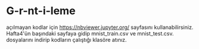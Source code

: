 # G-r-nt-i-leme
açılmayan kodlar için https://nbviewer.jupyter.org/ sayfasını kullanabilirsiniz.
Hafta4'ün başındaki sayfaya gidip mnist_train.csv ve mnist_test.csv. dosyalarını indirip kodların çalıştığı klasöre atınız.


